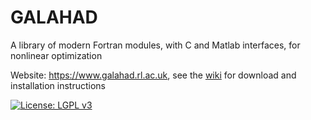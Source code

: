 # GALAHAD
A library of modern Fortran modules, with C and Matlab interfaces, for nonlinear optimization

Website: https://www.galahad.rl.ac.uk, see the [wiki](https://github.com/ralna/GALAHAD/wiki) for download and installation instructions

[![License: LGPL v3](https://img.shields.io/badge/License-LGPL%20v3-blue.svg)](https://www.gnu.org/licenses/lgpl-3.0)

